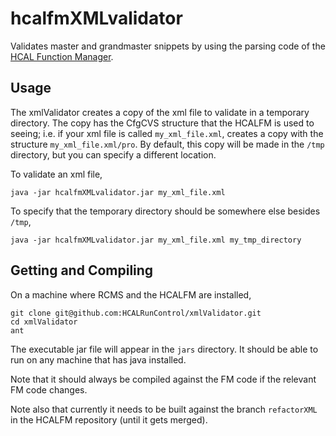 hcalfmXMLvalidator
==================
Validates master and grandmaster snippets by using the parsing code of the [HCAL Function Manager](https://github.com/HCALRunControl/levelOneHCALFM).

Usage
-----
The xmlValidator creates a copy of the xml file to validate in a temporary directory. The copy has the CfgCVS structure that the HCALFM is used to seeing; i.e. if your xml file is called `my_xml_file.xml`, creates a copy with the structure `my_xml_file.xml/pro`. By default, this copy will be made in the `/tmp` directory, but you can specify a different location.

To validate an xml file,
```
java -jar hcalfmXMLvalidator.jar my_xml_file.xml
```


To specify that the temporary directory should be somewhere else besides `/tmp`,
```
java -jar hcalfmXMLvalidator.jar my_xml_file.xml my_tmp_directory
```


Getting and Compiling
---------------------
On a machine where RCMS and the HCALFM are installed,
```
git clone git@github.com:HCALRunControl/xmlValidator.git
cd xmlValidator
ant
```
The executable jar file will appear in the `jars` directory. It should be able to run on any machine that has java installed.

Note that it should always be compiled against the FM code if the relevant FM code changes.

Note also that currently it needs to be built against the branch `refactorXML` in the HCALFM repository (until it gets merged).
